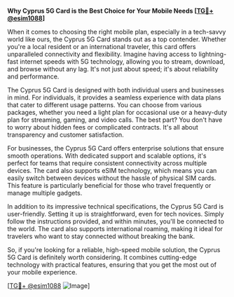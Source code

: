 **Why Cyprus 5G Card is the Best Choice for Your Mobile Needs [[TG💪+ @esim1088](https://t.me/s/esim1088)]**

When it comes to choosing the right mobile plan, especially in a tech-savvy world like ours, the Cyprus 5G Card stands out as a top contender. Whether you're a local resident or an international traveler, this card offers unparalleled connectivity and flexibility. Imagine having access to lightning-fast internet speeds with 5G technology, allowing you to stream, download, and browse without any lag. It's not just about speed; it's about reliability and performance.

The Cyprus 5G Card is designed with both individual users and businesses in mind. For individuals, it provides a seamless experience with data plans that cater to different usage patterns. You can choose from various packages, whether you need a light plan for occasional use or a heavy-duty plan for streaming, gaming, and video calls. The best part? You don't have to worry about hidden fees or complicated contracts. It's all about transparency and customer satisfaction.

For businesses, the Cyprus 5G Card offers enterprise solutions that ensure smooth operations. With dedicated support and scalable options, it's perfect for teams that require consistent connectivity across multiple devices. The card also supports eSIM technology, which means you can easily switch between devices without the hassle of physical SIM cards. This feature is particularly beneficial for those who travel frequently or manage multiple gadgets.

In addition to its impressive technical specifications, the Cyprus 5G Card is user-friendly. Setting it up is straightforward, even for tech novices. Simply follow the instructions provided, and within minutes, you'll be connected to the world. The card also supports international roaming, making it ideal for travelers who want to stay connected without breaking the bank.

So, if you're looking for a reliable, high-speed mobile solution, the Cyprus 5G Card is definitely worth considering. It combines cutting-edge technology with practical features, ensuring that you get the most out of your mobile experience. 

[[TG💪+ @esim1088](https://t.me/s/esim1088) ![Image](https://i.postimg.cc/Y0z9fWf4/image.png)]